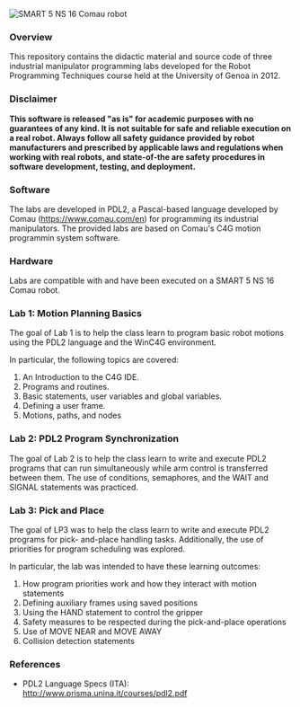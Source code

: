 ![SMART 5 NS 16 Comau robot](https://i.ibb.co/nm2GVf0/The-SMART-NS16-industrial-robot-manipulator-W640.jpg)

### Overview

This repository contains the didactic material and source code of three industrial manipulator programming labs developed for the Robot Programming Techniques course held at the University of Genoa in 2012.


### Disclaimer

**This software is released "as is" for academic purposes with no guarantees of any kind. It is not suitable for safe and reliable execution on a real robot. Always follow all safety guidance provided by robot manufacturers and prescribed by applicable laws and regulations when working with real robots, and state-of-the are safety procedures in software development, testing, and deployment.**

### Software
The labs are developed in PDL2, a Pascal-based language developed by Comau (https://www.comau.com/en) for programming its industrial manipulators. The provided labs are based on Comau's C4G motion programmin system software.


### Hardware

Labs are compatible with and have been executed on a SMART 5 NS 16 Comau robot.


### Lab 1: Motion Planning Basics

The goal of Lab 1 is to help the class learn to program basic robot motions using the
PDL2 language and the WinC4G environment.

In particular, the following topics are covered:

1) An Introduction to the C4G IDE.
2) Programs and routines.
3) Basic statements, user variables and global variables.
4) Defining a user frame.
5) Motions, paths, and nodes


### Lab 2: PDL2 Program Synchronization

The goal of Lab 2 is to help the class learn to write and execute PDL2 programs that
can run simultaneously while arm control is transferred between them. The use of
conditions, semaphores, and the WAIT and SIGNAL statements was practiced.

### Lab 3: Pick and Place

The
goal of LP3 was to help the class learn to write and execute PDL2 programs for pick-
and-place handling tasks. Additionally, the use of priorities for program scheduling
was explored.  

In particular, the lab was intended to have these learning outcomes:

1) How program priorities work and how they interact with motion statements
2) Defining auxiliary frames using saved positions
3) Using the HAND statement to control the gripper
4) Safety measures to be respected during the pick-and-place operations
5) Use of MOVE NEAR and MOVE AWAY
6) Collision detection statements

### References

- PDL2 Language Specs (ITA): http://www.prisma.unina.it/courses/pdl2.pdf
